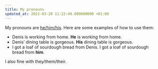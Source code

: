 ```yaml
---
title: My pronouns
updated_at: 2021-03-20 11:22:49.000000000 +01:00
---
```



My pronouns are [he/him/his](https://pronoun.is/he). Here are some examples of how to use them:

* Denis is working from home. **He** is working from home.
* Denis’ dining table is gorgeous. **His** dining table is gorgeous.
* I got a loaf of sourdough bread from Denis. I got a loaf of sourdough bread from **him**.

I also fine with they/them/their.